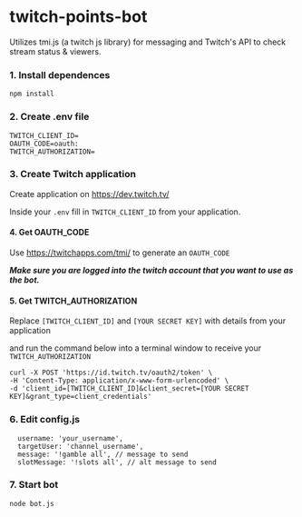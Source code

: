 # twitch-points-bot
Utilizes tmi.js (a twitch js library) for messaging and Twitch's API to check stream status & viewers.

### 1. Install dependences
`npm install`


### 2. Create .env file
```
TWITCH_CLIENT_ID=
OAUTH_CODE=oauth:  
TWITCH_AUTHORIZATION=
```

### 3. Create Twitch application
Create application on https://dev.twitch.tv/ 

Inside your `.env` fill in `TWITCH_CLIENT_ID` from your application.

#### 4. Get OAUTH_CODE 
Use https://twitchapps.com/tmi/ to generate an `OAUTH_CODE`

__*Make sure you are logged into the twitch account that you want to use as the bot.*__



#### 5. Get TWITCH_AUTHORIZATION
Replace `[TWITCH_CLIENT_ID]` and `[YOUR SECRET KEY]` with details from your application

and run the command below into a terminal window to receive your `TWITCH_AUTHORIZATION` 
```
curl -X POST 'https://id.twitch.tv/oauth2/token' \
-H 'Content-Type: application/x-www-form-urlencoded' \
-d 'client_id=[TWITCH_CLIENT_ID]&client_secret=[YOUR SECRET KEY]&grant_type=client_credentials'
```

### 6. Edit config.js
```
  username: 'your_username',
  targetUser: 'channel_username',
  message: '!gamble all', // message to send
  slotMessage: '!slots all', // alt message to send
```

### 7. Start bot
`node bot.js`
